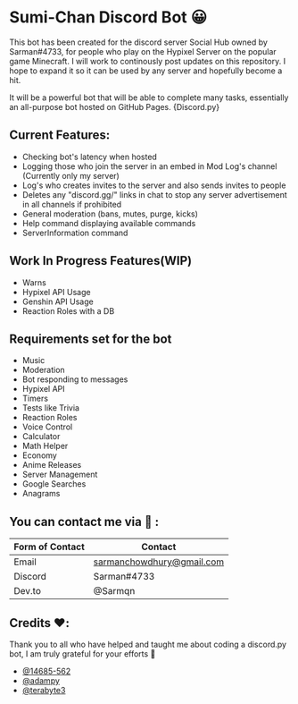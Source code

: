 # **Sumi-Chan Discord Bot** 😀

This bot has been created for the discord server Social Hub owned by Sarman#4733, for people who play on the Hypixel Server on the popular game Minecraft.
I will work to continously post updates on this repository. I hope to expand it so it can be used by any server and hopefully become a hit.

It will be a powerful bot that will be able to complete many tasks, essentially an all-purpose bot hosted on GitHub Pages. {Discord.py}


## **Current Features:**

- Checking bot's latency when hosted
- Logging those who join the server in an embed in Mod Log's channel (Currently only my server)
- Log's who creates invites to the server and also sends invites to people
- Deletes any "discord.gg/" links in chat to stop any server advertisement in all channels if prohibited
- General moderation (bans, mutes, purge, kicks)
- Help command displaying available commands
- ServerInformation command

## **Work In Progress Features(WIP)**

- Warns
- Hypixel API Usage
- Genshin API Usage
- Reaction Roles with a DB

## **Requirements set for the bot**

- Music
- Moderation
- Bot responding to messages
- Hypixel API
- Timers
- Tests like Trivia
- Reaction Roles
- Voice Control
- Calculator
- Math Helper
- Economy
- Anime Releases
- Server Management
- Google Searches
- Anagrams

## You can contact me via 💙 :

Form of Contact | Contact
------------ | -------------
Email | sarmanchowdhury@gmail.com
Discord | Sarman#4733
Dev.to | @Sarmqn

## Credits ❤️:

Thank you to all who have helped and taught me about coding a discord.py bot, I am truly grateful for your efforts 💙

- [@14685-562](https://github.com/14685-562)
- [@adampy](https://github.com/adampy)
- [@terabyte3](https://terabyteis.me)
